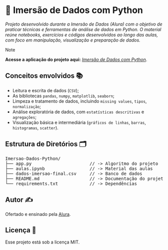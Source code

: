 # 🐍 Imersão de Dados com Python
_Projeto desenvolvido durante a Imersão de Dados (Alura) com o objetivo de praticar técnicas e ferramentas de análise de dados em Python. O material reúne notebooks, exercícios e códigos desenvolvidos ao longo das aulas, com foco em manipulação, visualização e preparação de dados._

> [!NOTE]
> **Acesse a aplicação do projeto aqui:** _[Imersão de Dados com Python](https://2025-python-imersao-dados-alura.streamlit.app/)_.

## Conceitos envolvidos 📚
- Leitura e escrita de dados (`CSV`);
- As bibliotecas `pandas`, `numpy`, `matplotlib`, `seaborn`;
- Limpeza e tratamento de dados, incluindo `missing values`, `tipos`, `normalização`;
- Análise exploratória de dados, com `estatísticas descritivas` e `agregações`;
- Visualização básica e intermediária (`gráficos de linhas`, `barras`, `histogramas`, `scatter`).

## Estrutura de Diretórios 🗂️
<pre>
Imersao-Dados-Python/
├── app.py                      // -> Algoritmo do projeto
├── aulas.ipynb                 // -> Material das aulas
├── dados-imersao-final.csv     // -> Banco de dados
├── README.md                   // -> Documentação do projeto
└── requirements.txt            // -> Dependências
</pre>

## Autor ✍️
Ofertado e ensinado pela [Alura](https://www.alura.com.br/).

## Licença :memo:

Esse projeto está sob a licença MIT.




